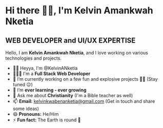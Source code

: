 # Hi there 👋🏾, I'm Kelvin Amankwah Nketia

## WEB DEVELOPER and UI/UX EXPERTISE

Hello, I am **Kelvin Amankwah Nketia**, and I love working on various technologies and projects.

- 👋🏾 Heyya, I'm @KelvinANketia
- 👨🏾‍💻 I'm a **Full Stack Web Developer**
- 🔭 I’m currently working on a few fun and explosive projects 🥳🤭 (Stay tuned 😉)
- 🌱 I’m **ever learning - ever growing**
- 💬 Ask me about **Christianity** (I'm a Bible teacher as well)
- 📫 **Email:** [kelvinkwabenanketia@gmail.com](mailto:kelvinkwabenanketia@gmail.com) (Get in touch and share some ideas)
- 😄 **Pronouns:** He/Him
- ⚡ **Fun fact:** The Earth is round 🙂

